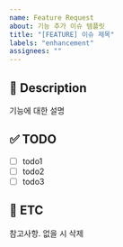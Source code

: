 ```yaml
---
name: Feature Request
about: 기능 추가 이슈 템플릿
title: "[FEATURE] 이슈 제목"
labels: "enhancement"
assignees: ""
---
```



## 📄 Description
기능에 대한 설명

## ✅ TODO
- [ ] todo1
- [ ] todo2
- [ ] todo3

## 🎸 ETC
참고사항. 없을 시 삭제
